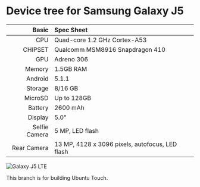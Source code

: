 Device tree for Samsung Galaxy J5
=================================

Basic   | Spec Sheet
-------:|:-------------------------
CPU     | Quad-core 1.2 GHz Cortex-A53
CHIPSET | Qualcomm MSM8916 Snapdragon 410
GPU     | Adreno 306
Memory  | 1.5GB RAM
Android | 5.1.1
Storage | 8/16 GB
MicroSD | Up to 128GB
Battery | 2600 mAh
Display | 5.0"
Selfie Camera  | 5 MP, LED flash
Rear Camera  | 13 MP,  4128 x 3096 pixels, autofocus, LED flash


![Galaxy J5 LTE](https://www.germanos.gr/images/type1/20304852/20304852_samsunggalaxyj5blacka_medium.png "Galaxy J5 LTE")

This branch is for building Ubuntu Touch.
